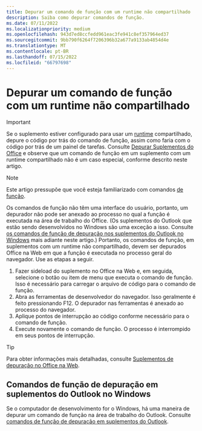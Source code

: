 ```yaml
---
title: Depurar um comando de função com um runtime não compartilhado
description: Saiba como depurar comandos de função.
ms.date: 07/11/2022
ms.localizationpriority: medium
ms.openlocfilehash: 943d7ed8ccfedd961eac3fe941c8ef357964ed37
ms.sourcegitcommit: 9bb790f6264f7206396b32a677a9133ab4854d4e
ms.translationtype: MT
ms.contentlocale: pt-BR
ms.lasthandoff: 07/15/2022
ms.locfileid: "66797698"
---
```

# <a name="debug-a-function-command-with-a-non-shared-runtime"></a>Depurar um comando de função com um runtime não compartilhado

> [!IMPORTANT]
> Se o suplemento estiver configurado para usar um [runtime](../develop/configure-your-add-in-to-use-a-shared-runtime.md) compartilhado, depure o código por trás do comando de função, assim como faria com o código por trás de um painel de tarefas. Consulte [Depurar Suplementos do Office](debug-add-ins-overview.md) e observe que um comando de função em um suplemento com um runtime compartilhado não é  um caso especial, conforme descrito neste artigo. 

> [!NOTE]
> Este artigo pressupõe que você esteja familiarizado com comandos [de função](../design/add-in-commands.md#types-of-add-in-commands).

Os comandos de função não têm uma interface do usuário, portanto, um depurador não pode ser anexado ao processo no qual a função é executada na área de trabalho do Office. (Os suplementos do Outlook que estão sendo desenvolvidos no Windows são uma exceção a isso. Consulte [os comandos de função de depuração nos suplementos do Outlook no Windows](#debug-function-commands-in-outlook-add-ins-on-windows) mais adiante neste artigo.) Portanto, os comandos de função, em suplementos com um runtime não compartilhado, devem ser depurados Office na Web em que a função é executada no processo geral do navegador. Use as etapas a seguir.

1. Fazer sideload do suplemento no Office na Web e, em seguida, selecione o botão ou item de menu que executa o comando de função. Isso é necessário para carregar o arquivo de código para o comando de função. 
1. Abra as ferramentas de desenvolvedor do navegador. Isso geralmente é feito pressionando F12. O depurador nas ferramentas é anexado ao processo do navegador.
1. Aplique pontos de interrupção ao código conforme necessário para o comando de função.
1. Execute novamente o comando de função. O processo é interrompido em seus pontos de interrupção. 

> [!TIP]
> Para obter informações mais detalhadas, consulte [Suplementos de depuração no Office na Web](debug-add-ins-in-office-online.md).

## <a name="debug-function-commands-in-outlook-add-ins-on-windows"></a>Comandos de função de depuração em suplementos do Outlook no Windows

Se o computador de desenvolvimento for o Windows, há uma maneira de depurar um comando de função na área de trabalho do Outlook. Consulte [comandos de função de depuração em suplementos do Outlook](../outlook/debug-ui-less.md).